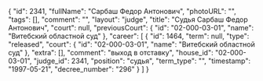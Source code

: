 {
    "id": 2341,
    "fullName": "Сарбаш Федор Антонович",
    "photoURL": "",
    "tags": [],
    "comment": "",
    "layout": "judge",
    "title": "Судья Сарбаш Федор Антонович",
    "court": null,
    "previousCourt": {
        "id": "02-000-03-01",
        "name": "Витебский областной суд"
    },
    "career": [
        {
            "id": 1464,
            "term": null,
            "type": "released",
            "court": {
                "id": "02-000-03-01",
                "name": "Витебский областной суд"
            },
            "extra": [],
            "comment": "выход в отставку",
            "house_id": "02-000-03-01",
            "judge_id": 2341,
            "position": "судья",
            "term_type": "",
            "timestamp": "1997-05-21",
            "decree_number": "296"
        }
    ]
}